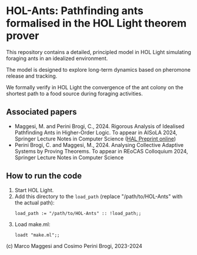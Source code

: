 # HOL-Ants: Pathfinding ants formalised in the HOL Light theorem prover

This repository contains a detailed, principled model in HOL Light simulating foraging ants in an idealized environment. 

The model is designed to explore long-term dynamics based on pheromone release and tracking. 

We formally verify in HOL Light the convergence of the ant colony on the shortest path to a food source during foraging activities. 

## Associated papers

- Maggesi, M. and Perini Brogi, C., 2024. Rigorous Analysis of Idealised Pathfinding Ants in Higher-Order Logic. To appear in AISoLA 2024, Springer Lecture Notes in Computer Science ([HAL Preprint online](https://hal.science/hal-04620418/))
- Perini Brogi, C. and Maggesi, M., 2024. Analysing Collective Adaptive Systems by Proving Theorems. To appear in REoCAS Colloquium 2024, Springer Lecture Notes in Computer Science

## How to run the code

1. Start HOL Light.
2. Add this directory to the `load_path` (replace "/path/to/HOL-Ants" with the actual path):
   ```
   load_path := "/path/to/HOL-Ants" :: !load_path;;
   ```
3. Load make.ml:
   ```
   loadt "make.ml";;
   ```

(c) Marco Maggesi and Cosimo Perini Brogi, 2023-2024
